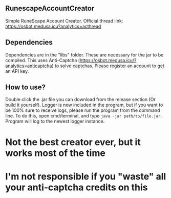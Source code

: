 ## RunescapeAccountCreator
Simple RuneScape Account Creator.
Official thread link: https://osbot.medusa.icu?analytics=acthread

## Dependencies
Dependencies are in the "libs" folder. These are necessary for the jar to be compiled. This uses Anti-Captcha (https://osbot.medusa.icu/?analytics=anticaptcha) to solve captchas. Please register an account to get an API key.

## How to use?
Double click the .jar file you can download from the release section (Or build it yourself).
Logger is now included in the program, but if you want to be 100% sure to receive logs, please run the program from the command line.
To do this, open cmd/terminal, and type ```java -jar path/to/file.jar```. Program will log to the newest logger instance.

# Not the best creator ever, but it works most of the time
# I'm not responsible if you "waste" all your anti-captcha credits on this
